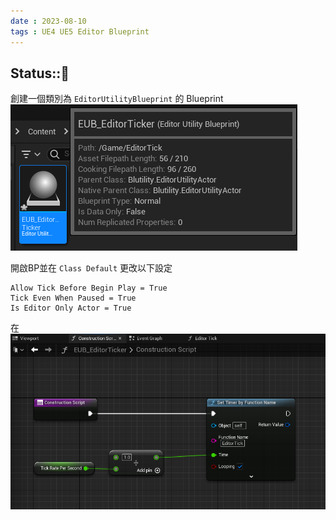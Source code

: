 ```yaml
---
date : 2023-08-10
tags : UE4 UE5 Editor Blueprint
---
```

Status::🌱
---
創建一個類別為 `EditorUtilityBlueprint` 的 Blueprint
![2023-08-10 215357](https://raw.githubusercontent.com/agin0634/DuriShen_DevNote/main/Archives/Images/2023-08-10%20215357.png)

開啟BP並在 `Class Default` 更改以下設定
```
Allow Tick Before Begin Play = True
Tick Even When Paused = True
Is Editor Only Actor = True
```

在 
![2023-08-10 223246](https://raw.githubusercontent.com/agin0634/DuriShen_DevNote/main/Archives/Images/2023-08-10%20223246.png)